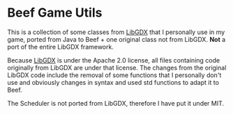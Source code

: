 # Beef Game Utils

This is a collection of some classes from [LibGDX](https://github.com/libgdx/libgdx/) that I personally use in my game, ported from Java to Beef + one original class not from LibGDX. **Not** a port of the entire LibGDX framework.

Because [LibGDX](https://github.com/libgdx/libgdx/) is under the Apache 2.0 license, all files containing code originally from LibGDX are under that license.
The changes from the original LibGDX code include the removal of some functions that I personally don't use and obviously changes in syntax and used std functions to adapt it to Beef.

The Scheduler is not ported from LibGDX, therefore I have put it under MIT.